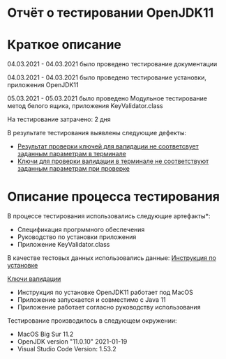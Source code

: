 # **Отчёт о тестировании OpenJDK11**

# Краткое описание

04.03.2021 - 04.03.2021 было проведено тестирование документации 

04.03.2021 - 04.03.2021 было проведено тестирование установки, приложения OpenJDK11 

05.03.2021 - 05.03.2021 было проведено Модульное тестирование метод белого ящика, приложения KeyValidator.class

На тестирование затрачено: 2 дня

В результате тестирования выявлены следующие дефекты:

- [Результат проверки ключей для валидации не соответсвует заданным параметрам в терминале](https://github.com/albertooo00/java-intro/issues/1)
- [Ключи для проверки валидации в терминале не соответствуют заданным параметрам при проверке](https://github.com/albertooo00/java-intro/issues/3)

# Описание процесса тестирования
В процессе тестирования использовались следующие артефакты*: 
- Спецификация прогрммного обеспечения 
- Руководство по установки приложения 
- Приложение KeyValidator.class 


В качестве тестовых данных использовались данные:
 [Инструкция по установке](https://github.com/netology-code/javaqa-homeworks/blob/master/intro/openjdk11-manual.md)

 [Ключи валидации](https://github.com/netology-code/javaqa-homeworks/blob/master/intro/user-manual.md)

- Инструкция по установке OpenJDK11 работает под MacOS 
- Приложение запускается и совместимо с Java 11 
- Приложение работает согласно руководству использования 


Тестирование производилось в следующем окружении:
- MacOS Big Sur 11.2
- OpenJDK version "11.0.10" 2021-01-19
- Visual Studio Code Version: 1.53.2
